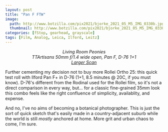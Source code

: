 ```yaml
---
layout: post
title: "Pan F FTW"
image:
  path: http://www.botzilla.com/pix2021/bjorke_2021_05_M5_IMG_0330b.jpg
  thumbnail: http://www.botzilla.com/pix2021/bjorke_2021_05_M5_IMG_0330b.jpg
categories: [fStop, gearhead, grayscale]
tags: [Film, Analog, Leica, Ilford, Leitz]
---
```


<center><i>Living Room Peonies<br/>TTArtisans 50mm ƒ/1.4 wide open, Pan F, D-76 1+1<br/><a href="http://www.botzilla.com/pix2021/bjorke_2021_05_M5_IMG_0330.jpg">Larger Scan</a></i></center>

Further cementing my decision not to buy more Rollei Ortho 25: this quick test roll with Ilford Pan F+ in D-76 (1+1,  8.5 minutes @ 20C, if you must know). D-76's different from the Rodinal used for the Rollei film, so it's not a direct comparison in every way, but... for a classic fine-grained 35mm look this combo feels like the right confluence of simplicity, availablity, and expense. 

And no, I've no aims of becoming a botanical photographer. This is just the sort of quick sketch that's easily made in a country-adjacent suburb while the world is still _mostly_ anchored at home. More grit and urban chaos to come, I'm sure.

